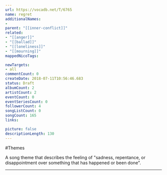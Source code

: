 ```yaml
---
url: https://vocadb.net/T/6765
name: regret
additionalNames: 
- 
parent: "[[inner-conflict]]"
related:
- "[[anger]]"
- "[[ballad]]"
- "[[loneliness]]"
- "[[mourning]]"
mappedNicoTags:

newTargets:
- all
commentCount: 0
createDate: 2018-07-11T10:56:46.683
status: Draft
albumCount: 2
artistCount: 2
eventCount: 0
eventSeriesCount: 0
followerCount: 4
songListCount: 0
songCount: 165
links: 

picture: false
descriptionLength: 130
---
```


#Themes

A song theme that describes the feeling of "sadness, repentance, or disappointment over something that has happened or been done".

---

